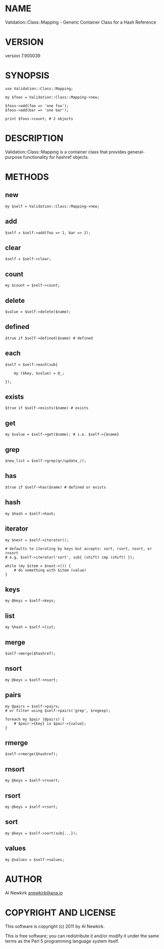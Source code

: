 # NAME

Validation::Class::Mapping - Generic Container Class for a Hash Reference

# VERSION

version 7.900039

# SYNOPSIS

    use Validation::Class::Mapping;

    my $foos = Validation::Class::Mapping->new;

    $foos->add(foo => 'one foo');
    $foos->add(bar => 'one bar');

    print $foos->count; # 2 objects

# DESCRIPTION

Validation::Class::Mapping is a container class that provides general-purpose
functionality for hashref objects.

# METHODS

## new

    my $self = Validation::Class::Mapping->new;

## add

    $self = $self->add(foo => 1, bar => 2);

## clear

    $self = $self->clear;

## count

    my $count = $self->count;

## delete

    $value = $self->delete($name);

## defined

    $true if $self->defined($name) # defined

## each

    $self = $self->each(sub{

        my ($key, $value) = @_;

    });

## exists

    $true if $self->exists($name) # exists

## get

    my $value = $self->get($name); # i.e. $self->{$name}

## grep

    $new_list = $self->grep(qr/update_/);

## has

    $true if $self->has($name) # defined or exists

## hash

    my $hash = $self->hash;

## iterator

    my $next = $self->iterator();

    # defaults to iterating by keys but accepts: sort, rsort, nsort, or rnsort
    # e.g. $self->iterator('sort', sub{ (shift) cmp (shift) });

    while (my $item = $next->()) {
        # do something with $item (value)
    }

## keys

    my @keys = $self->keys;

## list

    my %hash = $self->list;

## merge

    $self->merge($hashref);

## nsort

    my @keys = $self->nsort;

## pairs

    my @pairs = $self->pairs;
    # or filter using $self->pairs('grep', $regexp);

    foreach my $pair (@pairs) {
        # $pair->{key} is $pair->{value};
    }

## rmerge

    $self->rmerge($hashref);

## rnsort

    my @keys = $self->rnsort;

## rsort

    my @keys = $self->rsort;

## sort

    my @keys = $self->sort(sub{...});

## values

    my @values = $self->values;

# AUTHOR

Al Newkirk <anewkirk@ana.io>

# COPYRIGHT AND LICENSE

This software is copyright (c) 2011 by Al Newkirk.

This is free software; you can redistribute it and/or modify it under
the same terms as the Perl 5 programming language system itself.
